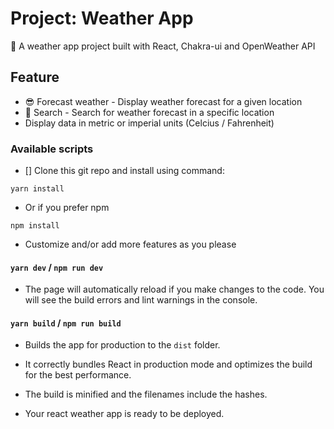 # Project: Weather App

🚀 A weather app project built with React, Chakra-ui and OpenWeather API

## Feature

- 😎 Forecast weather - Display weather forecast for a given location
- 🤖 Search - Search for weather forecast in a specific location
- Display data in metric or imperial units (Celcius / Fahrenheit)

### Available scripts
- [] Clone this git repo and install using command: 

```
yarn install
```
- Or if you prefer npm
```
npm install
```

- Customize and/or add more features as you please

#### `yarn dev` / `npm run dev`

- The page will automatically reload if you make changes to the code.
You will see the build errors and lint warnings in the console.

#### `yarn build` / `npm run build`

- Builds the app for production to the `dist` folder.
- It correctly bundles React in production mode and optimizes the build for the best performance.

- The build is minified and the filenames include the hashes.

- Your react weather app is ready to be deployed.

